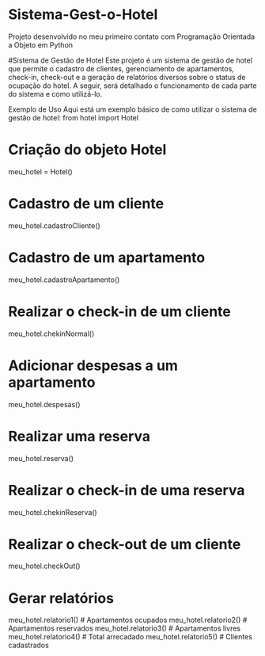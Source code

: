 # Sistema-Gest-o-Hotel
Projeto desenvolvido no meu primeiro contato com Programação Orientada a Objeto em Python

#Sistema de Gestão de Hotel
Este projeto é um sistema de gestão de hotel que permite o cadastro de clientes, gerenciamento de apartamentos, check-in, check-out e a geração de relatórios diversos sobre o status de ocupação do hotel. A seguir, será detalhado o funcionamento de cada parte do sistema e como utilizá-lo.


Exemplo de Uso
Aqui está um exemplo básico de como utilizar o sistema de gestão de hotel:
from hotel import Hotel

# Criação do objeto Hotel
meu_hotel = Hotel()

# Cadastro de um cliente
meu_hotel.cadastroCliente()

# Cadastro de um apartamento
meu_hotel.cadastroApartamento()

# Realizar o check-in de um cliente
meu_hotel.chekinNormal()

# Adicionar despesas a um apartamento
meu_hotel.despesas()

# Realizar uma reserva
meu_hotel.reserva()

# Realizar o check-in de uma reserva
meu_hotel.chekinReserva()

# Realizar o check-out de um cliente
meu_hotel.checkOut()

# Gerar relatórios
meu_hotel.relatorio1()  # Apartamentos ocupados
meu_hotel.relatorio2()  # Apartamentos reservados
meu_hotel.relatorio3()  # Apartamentos livres
meu_hotel.relatorio4()  # Total arrecadado
meu_hotel.relatorio5()  # Clientes cadastrados
